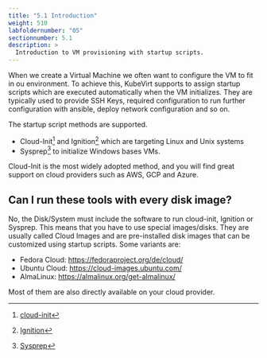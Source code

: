 ```yaml
---
title: "5.1 Introduction"
weight: 510
labfoldernumber: "05"
sectionnumber: 5.1
description: >
  Introduction to VM provisioning with startup scripts. 
---
```


When we create a Virtual Machine we often want to configure the VM to fit in ou environment. To achieve this, KubeVirt
supports to assign startup scripts which are executed automatically when the VM initializes. They are typically used to
provide SSH Keys, required configuration to run further configuration with ansible, deploy network configuration and so on.

The startup script methods are supported.

* Cloud-Init[^1] and Ignition[^2] which are targeting Linux and Unix systems
* Sysprep[^3] to initialize Windows bases VMs.

Cloud-Init is the most widely adopted method, and you will find great support on cloud providers such as AWS, GCP and Azure.


## Can I run these tools with every disk image?

No, the Disk/System must include the software to run cloud-init, Ignition or Sysprep. This means that you have to use special images/disks.
They are usually called Cloud Images and are pre-installed disk images that can be customized using startup scripts. Some
variants are:

* Fedora Cloud: https://fedoraproject.org/de/cloud/
* Ubuntu Cloud: https://cloud-images.ubuntu.com/
* AlmaLinux: https://almalinux.org/get-almalinux/

Most of them are also directly available on your cloud provider.


[^1]: [cloud-init](https://cloud-init.io/)
[^2]: [Ignition](https://coreos.github.io/ignition/)
[^3]: [Sysprep](https://learn.microsoft.com/de-de/windows-hardware/manufacture/desktop/sysprep--system-preparation--overview?view=windows-11)
